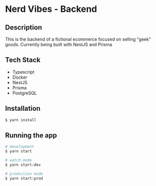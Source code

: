 # Nerd Vibes - Backend

## Description

This is the backend of a fictional ecommerce focused on selling "geek" goods. Currently being built with NestJS and Prisma

## Tech Stack

- Typescript
- Docker
- NestJS
- Prisma
- PostgreSQL

## Installation

```bash
$ yarn install
```

## Running the app

```bash
# development
$ yarn start
```
```bash
# watch mode
$ yarn start:dev
```
```bash
# production mode
$ yarn start:prod
```